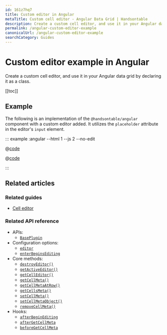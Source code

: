 ```yaml
---
id: 161z7hq7
title: Custom editor in Angular
metaTitle: Custom cell editor - Angular Data Grid | Handsontable
description: Create a custom cell editor, and use it in your Angular data grid by declaring it as a class.
permalink: /angular-custom-editor-example
canonicalUrl: /angular-custom-editor-example
searchCategory: Guides
---
```


# Custom editor example in Angular

Create a custom cell editor, and use it in your Angular data grid by declaring it as a class.

[[toc]]

## Example

The following is an implementation of the `@handsontable/angular` component with a custom editor added. It utilizes the `placeholder` attribute in the editor's `input` element.

::: example :angular --html 1 --js 2 --no-edit

@[code](@/content/guides/integrate-with-angular/angular-custom-editor-example/angular/example1.html)

@[code](@/content/guides/integrate-with-angular/angular-custom-editor-example/angular/example1.js)

:::

## Related articles

### Related guides

- [Cell editor](@/guides/cell-functions/cell-editor/cell-editor.md)

### Related API reference

- APIs:
  - [`BasePlugin`](@/api/basePlugin.md)
- Configuration options:
  - [`editor`](@/api/options.md#editor)
  - [`enterBeginsEditing`](@/api/options.md#enterbeginsediting)
- Core methods:
  - [`destroyEditor()`](@/api/core.md#destroyeditor)
  - [`getActiveEditor()`](@/api/core.md#getactiveeditor)
  - [`getCellEditor()`](@/api/core.md#getcelleditor)
  - [`getCellMeta()`](@/api/core.md#getcellmeta)
  - [`getCellMetaAtRow()`](@/api/core.md#getcellmetaatrow)
  - [`getCellsMeta()`](@/api/core.md#getcellsmeta)
  - [`setCellMeta()`](@/api/core.md#setcellmeta)
  - [`setCellMetaObject()`](@/api/core.md#setcellmetaobject)
  - [`removeCellMeta()`](@/api/core.md#removecellmeta)
- Hooks:
  - [`afterBeginEditing`](@/api/hooks.md#afterbeginediting)
  - [`afterGetCellMeta`](@/api/hooks.md#aftergetcellmeta)
  - [`beforeGetCellMeta`](@/api/hooks.md#beforegetcellmeta)

